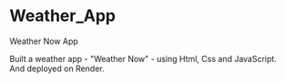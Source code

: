 # Weather_App
Weather Now App

Built a weather app - "Weather Now" - using Html, Css and JavaScript.  
And deployed on Render.
